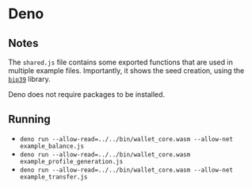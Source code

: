 # Deno

## Notes

The `shared.js` file contains some exported functions that are used in multiple example files. Importantly, it shows the seed creation, using the [`bip39`](https://www.npmjs.com/package/bip39) library.

Deno does not require packages to be installed.

## Running

- `deno run --allow-read=../../bin/wallet_core.wasm --allow-net example_balance.js`
- `deno run --allow-read=../../bin/wallet_core.wasm example_profile_generation.js`
- `deno run --allow-read=../../bin/wallet_core.wasm --allow-net example_transfer.js`